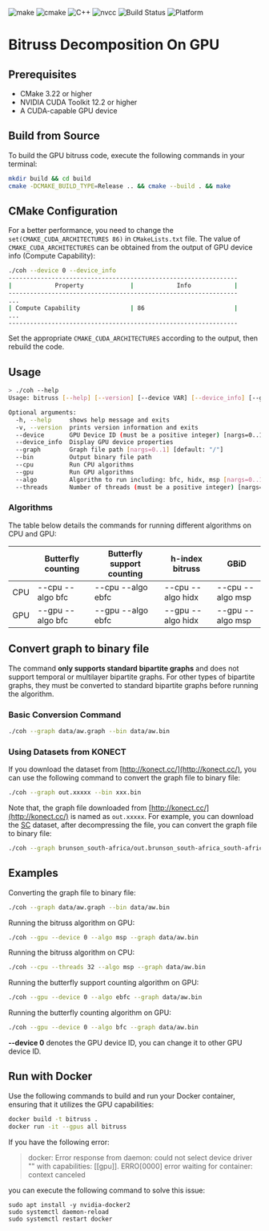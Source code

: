 ![make](https://img.shields.io/badge/make-4.3-brightgreen.svg)
![cmake](https://img.shields.io/badge/cmake-3.22.1-brightgreen.svg)
![C++](https://img.shields.io/badge/C++-11.4.0-blue.svg)
![nvcc](https://img.shields.io/badge/CUDA-12.2-blue.svg)
![Build Status](https://img.shields.io/badge/build-passing-brightgreen.svg)
![Platform](https://img.shields.io/badge/platform-Linux-lightgrey.svg)


# Bitruss Decomposition On GPU

## Prerequisites
- CMake 3.22 or higher
- NVIDIA CUDA Toolkit 12.2 or higher
- A CUDA-capable GPU device

## Build from Source
To build the GPU bitruss code, execute the following commands in your terminal:
```bash
mkdir build && cd build
cmake -DCMAKE_BUILD_TYPE=Release .. && cmake --build . && make
```

## CMake Configuration
For a better performance, you need to change the `set(CMAKE_CUDA_ARCHITECTURES 86)` in `CMakeLists.txt` file. 
The value of `CMAKE_CUDA_ARCHITECTURES` can be obtained from the output of GPU device info (Compute Capability):
```bash
./coh --device 0 --device_info
----------------------------------------------------------------
|            Property             |            Info            |
----------------------------------------------------------------
...
| Compute Capability              | 86                         |
...
----------------------------------------------------------------
```
Set the appropriate `CMAKE_CUDA_ARCHITECTURES` according to the output, then rebuild the code.

## Usage
```bash
> ./coh --help                                            
Usage: bitruss [--help] [--version] [--device VAR] [--device_info] [--graph VAR] [--bin VAR] [--cpu] [--gpu] [--algo VAR] [--threads VAR]

Optional arguments:
  -h, --help     shows help message and exits 
  -v, --version  prints version information and exits 
  --device       GPU Device ID (must be a positive integer) [nargs=0..1] [default: 0]
  --device_info  Display GPU device properties 
  --graph        Graph file path [nargs=0..1] [default: "/"]
  --bin          Output binary file path 
  --cpu          Run CPU algorithms 
  --gpu          Run GPU algorithms 
  --algo         Algorithm to run including: bfc, hidx, msp [nargs=0..1] [default: "msp"]
  --threads      Number of threads (must be a positive integer) [nargs=0..1] [default: 1]
```

### Algorithms
The table below details the commands for running different algorithms on CPU and GPU:

|      | Butterfly counting | Butterfly support counting | h-index bitruss   | GBiD             |
| ---- | ------------------ | -------------------------- | ----------------- | ---------------- |
| CPU  | --cpu --algo bfc   | --cpu --algo ebfc          | --cpu --algo hidx | --cpu --algo msp |
| GPU  | --gpu --algo bfc   | --gpu --algo ebfc          | --gpu --algo hidx | --gpu --algo msp |


## Convert graph to binary file
The command **only supports standard bipartite graphs** and does not support temporal or multilayer bipartite graphs. For other types of bipartite graphs, they must be converted to standard bipartite graphs before running the algorithm.

### Basic Conversion Command
```bash
./coh --graph data/aw.graph --bin data/aw.bin
```

### Using Datasets from KONECT

If you download the dataset from [http://konect.cc/](http://konect.cc/), you can use the following command to convert the graph file to binary file:
```bash
./coh --graph out.xxxxx --bin xxx.bin
```
Note that, the graph file downloaded from [http://konect.cc/](http://konect.cc/) is named as `out.xxxxx`.  For example, you can download the [SC](http://konect.cc/files/download.tsv.brunson_south-africa.tar.bz2) dataset, after decompressing the file, you can convert the graph file to binary file:
```bash
./coh --graph brunson_south-africa/out.brunson_south-africa_south-africa --bin sc.bin
```

## Examples

Converting the graph file to binary file:
```bash
./coh --graph data/aw.graph --bin data/aw.bin
```

Running the bitruss algorithm on GPU:
```bash
./coh --gpu --device 0 --algo msp --graph data/aw.bin
```

Running the bitruss algorithm on CPU:
```bash
./coh --cpu --threads 32 --algo msp --graph data/aw.bin
```

Running the butterfly support counting algorithm on GPU:
```bash
./coh --gpu --device 0 --algo ebfc --graph data/aw.bin
```

Running the butterfly counting algorithm on GPU:
```bash
./coh --gpu --device 0 --algo bfc --graph data/aw.bin
```

**--device 0** denotes the GPU device ID, you can change it to other GPU device ID.

## Run with Docker
Use the following commands to build and run your Docker container, ensuring that it utilizes the GPU capabilities:
```bash
docker build -t bitruss .
docker run -it --gpus all bitruss
```
If you have the following error:
> docker: Error response from daemon: could not select device driver "" with capabilities: [[gpu]].
ERRO[0000] error waiting for container: context canceled

you can execute the following command to solve this issue:
```shell
sudo apt install -y nvidia-docker2 
sudo systemctl daemon-reload
sudo systemctl restart docker
```

